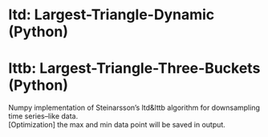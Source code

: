 # ltd: Largest-Triangle-Dynamic (Python)
# lttb: Largest-Triangle-Three-Buckets (Python)
Numpy implementation of Steinarsson’s ltd&lttb algorithm for downsampling time series–like data.   
[Optimization] the max and min data point will be saved in output.
